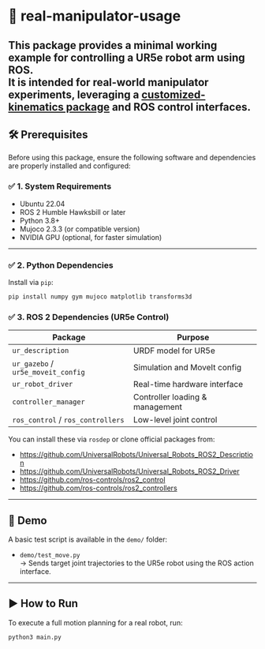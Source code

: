 # 🤖 real-manipulator-usage

This package provides a minimal working example for controlling a **UR5e robot arm** using ROS.  
It is intended for real-world manipulator experiments, leveraging a [customized-kinematics package](https://github.com/park-sangbeom/kinematics-usage) and ROS control interfaces.
---

## 🛠 Prerequisites

Before using this package, ensure the following software and dependencies are properly installed and configured:

### ✅ 1. System Requirements
- Ubuntu 22.04
- ROS 2 Humble Hawksbill or later
- Python 3.8+
- Mujoco 2.3.3 (or compatible version)
- NVIDIA GPU (optional, for faster simulation)

---

### ✅ 2. Python Dependencies

Install via `pip`:

```bash
pip install numpy gym mujoco matplotlib transforms3d
```

### ✅ 3. ROS 2 Dependencies (UR5e Control)

| Package                             | Purpose                          |
|-------------------------------------|----------------------------------|
| `ur_description`                    | URDF model for UR5e              |
| `ur_gazebo` / `ur5e_moveit_config`  | Simulation and MoveIt config     |
| `ur_robot_driver`                   | Real-time hardware interface     |
| `controller_manager`                | Controller loading & management  |
| `ros_control` / `ros_controllers`  | Low-level joint control          |

You can install these via `rosdep` or clone official packages from:

- https://github.com/UniversalRobots/Universal_Robots_ROS2_Description
- https://github.com/UniversalRobots/Universal_Robots_ROS2_Driver
- https://github.com/ros-controls/ros2_control
- https://github.com/ros-controls/ros2_controllers

---


## 📁 Demo

A basic test script is available in the `demo/` folder:

- `demo/test_move.py`  
  → Sends target joint trajectories to the UR5e robot using the ROS action interface.

---

## ▶️ How to Run

To execute a full motion planning for a real robot, run:

```bash
python3 main.py
```

